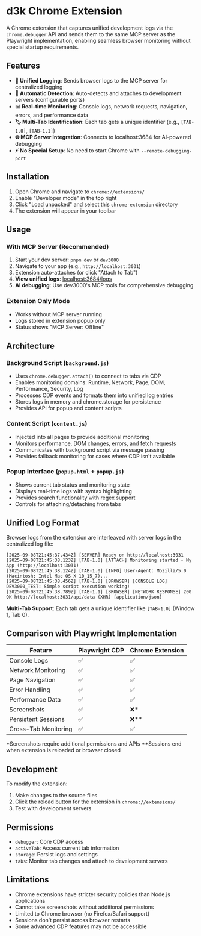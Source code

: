 # d3k Chrome Extension

A Chrome extension that captures unified development logs via the `chrome.debugger` API and sends them to the same MCP server as the Playwright implementation, enabling seamless browser monitoring without special startup requirements.

## Features

- **🔄 Unified Logging**: Sends browser logs to the MCP server for centralized logging
- **🎯 Automatic Detection**: Auto-detects and attaches to development servers (configurable ports)
- **📊 Real-time Monitoring**: Console logs, network requests, navigation, errors, and performance data
- **🏷️ Multi-Tab Identification**: Each tab gets a unique identifier (e.g., `[TAB-1.0]`, `[TAB-1.1]`)
- **🌐 MCP Server Integration**: Connects to localhost:3684 for AI-powered debugging
- **⚡ No Special Setup**: No need to start Chrome with `--remote-debugging-port`

## Installation

1. Open Chrome and navigate to `chrome://extensions/`
2. Enable "Developer mode" in the top right
3. Click "Load unpacked" and select this `chrome-extension` directory
4. The extension will appear in your toolbar

## Usage

### **With MCP Server (Recommended)**
1. Start your dev server: `pnpm dev` or `dev3000`
2. Navigate to your app (e.g., `http://localhost:3031`)
3. Extension auto-attaches (or click "Attach to Tab")
4. **View unified logs**: [localhost:3684/logs](http://localhost:3684/logs)
5. **AI debugging**: Use dev3000's MCP tools for comprehensive debugging

### **Extension Only Mode**
- Works without MCP server running
- Logs stored in extension popup only
- Status shows "MCP Server: Offline"

## Architecture

### Background Script (`background.js`)
- Uses `chrome.debugger.attach()` to connect to tabs via CDP
- Enables monitoring domains: Runtime, Network, Page, DOM, Performance, Security, Log
- Processes CDP events and formats them into unified log entries
- Stores logs in memory and chrome.storage for persistence
- Provides API for popup and content scripts

### Content Script (`content.js`)
- Injected into all pages to provide additional monitoring
- Monitors performance, DOM changes, errors, and fetch requests
- Communicates with background script via message passing
- Provides fallback monitoring for cases where CDP isn't available

### Popup Interface (`popup.html` + `popup.js`)
- Shows current tab status and monitoring state
- Displays real-time logs with syntax highlighting
- Provides search functionality with regex support
- Controls for attaching/detaching from tabs

## Unified Log Format

Browser logs from the extension are interleaved with server logs in the centralized log file:

```
[2025-09-08T21:45:37.434Z] [SERVER] Ready on http://localhost:3031
[2025-09-08T21:45:38.123Z] [TAB-1.0] [ATTACH] Monitoring started - My App (http://localhost:3031)
[2025-09-08T21:45:38.124Z] [TAB-1.0] [INFO] User-Agent: Mozilla/5.0 (Macintosh; Intel Mac OS X 10_15_7)...
[2025-09-08T21:45:38.456Z] [TAB-1.0] [BROWSER] [CONSOLE LOG] DEV3000_TEST: Simple script execution working!
[2025-09-08T21:45:38.789Z] [TAB-1.1] [BROWSER] [NETWORK RESPONSE] 200 OK http://localhost:3031/api/data (XHR) [application/json]
```

**Multi-Tab Support**: Each tab gets a unique identifier like `[TAB-1.0]` (Window 1, Tab 0).

## Comparison with Playwright Implementation

| Feature | Playwright CDP | Chrome Extension |
|---------|----------------|------------------|
| Console Logs | ✅ | ✅ |
| Network Monitoring | ✅ | ✅ |
| Page Navigation | ✅ | ✅ |
| Error Handling | ✅ | ✅ |
| Performance Data | ✅ | ✅ |
| Screenshots | ✅ | ❌* |
| Persistent Sessions | ✅ | ❌** |
| Cross-Tab Monitoring | ✅ | ✅ |

*Screenshots require additional permissions and APIs
**Sessions end when extension is reloaded or browser closed

## Development

To modify the extension:

1. Make changes to the source files
2. Click the reload button for the extension in `chrome://extensions/`
3. Test with development servers

## Permissions

- `debugger`: Core CDP access
- `activeTab`: Access current tab information  
- `storage`: Persist logs and settings
- `tabs`: Monitor tab changes and attach to development servers

## Limitations

- Chrome extensions have stricter security policies than Node.js applications
- Cannot take screenshots without additional permissions
- Limited to Chrome browser (no Firefox/Safari support)
- Sessions don't persist across browser restarts
- Some advanced CDP features may not be accessible